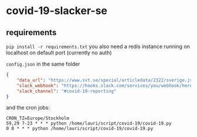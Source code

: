 # covid-19-slacker-se

## requirements
`pip install -r requirements.txt`
you also need a redis instance running on localhost on default port (currently no auth)

`config.json` in the same folder
```json
{
    "data_url": "https://www.svt.se/special/articledata/2322/sverige.json",
    "slack_webhook": "https://hooks.slack.com/services/you/webhook/here",
    "slack_channel": "#covid-19-reporting"
}
```


and the cron jobs:
```
CRON_TZ=Europe/Stockholm
59,29 7-23 * * * python /home/lauri/script/covid-19/covid-19.py
0 0 * * * python /home/lauri/script/covid-19/covid-19.py
```
